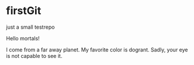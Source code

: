 # firstGit
just a small testrepo

Hello mortals!

I come from a far away planet. My favorite color is dogrant. Sadly, your eye is not capable to see it.
